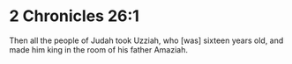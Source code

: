 # 2 Chronicles 26:1

Then all the people of Judah took Uzziah, who [was] sixteen years old, and made him king in the room of his father Amaziah.